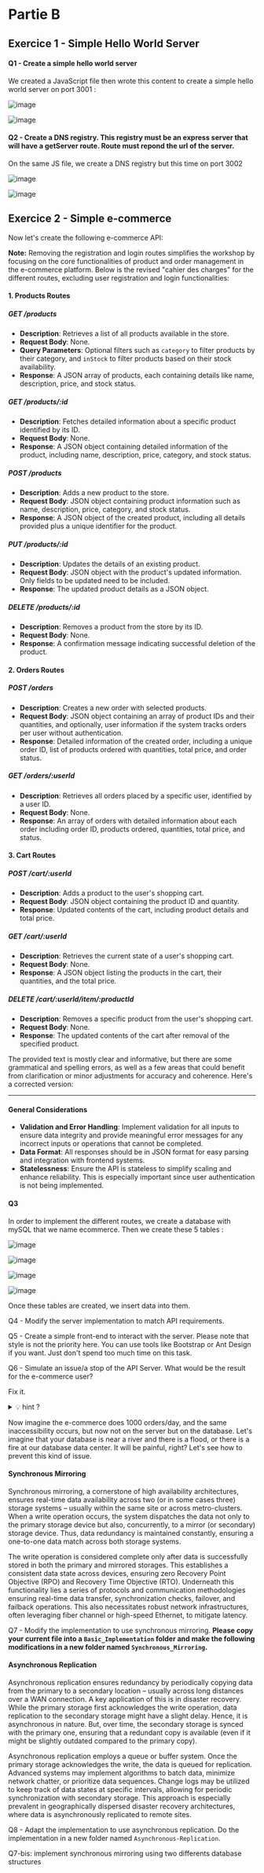# Partie B

##  Exercice 1 - Simple Hello World Server

#### Q1 - Create a simple hello world server

We created a JavaScript file then wrote this content to create a simple hello world server on port 3001 :

![image](https://github.com/mariondss/Decentralization_Workshop3/assets/114142047/d2cec9c5-1f30-43d5-8d1b-19666625db8d)

![image](https://github.com/mariondss/Decentralization_Workshop3/assets/114142047/23f521e0-ce95-4150-a7b5-c006455657dc)


#### Q2 - Create a DNS registry. This registry must be an express server that will have a getServer route. Route must repond the url of the server.

On the same JS file, we create a DNS registry but this time on port 3002

![image](https://github.com/mariondss/Decentralization_Workshop3/assets/114142047/f4412f37-1fcd-487a-8cb4-2757fa8d5a23)

![image](https://github.com/mariondss/Decentralization_Workshop3/assets/114142047/3d9e7433-55ee-446f-b303-c098b62d6983)


##  Exercice 2 - Simple e-commerce

Now let's create the following e-commerce API:

**Note:** Removing the registration and login routes simplifies the workshop by focusing on the core functionalities of product and order management in the e-commerce platform. Below is the revised "cahier des charges" for the different routes, excluding user registration and login functionalities:

####  1. Products Routes

#####  GET /products
- **Description**: Retrieves a list of all products available in the store.
- **Request Body**: None.
- **Query Parameters**: Optional filters such as `category` to filter products by their category, and `inStock` to filter products based on their stock availability.
- **Response**: A JSON array of products, each containing details like name, description, price, and stock status.

#####  GET /products/:id
- **Description**: Fetches detailed information about a specific product identified by its ID.
- **Request Body**: None.
- **Response**: A JSON object containing detailed information of the product, including name, description, price, category, and stock status.

#####  POST /products
- **Description**: Adds a new product to the store.
- **Request Body**: JSON object containing product information such as name, description, price, category, and stock status.
- **Response**: A JSON object of the created product, including all details provided plus a unique identifier for the product.

#####  PUT /products/:id
- **Description**: Updates the details of an existing product.
- **Request Body**: JSON object with the product's updated information. Only fields to be updated need to be included.
- **Response**: The updated product details as a JSON object.

#####  DELETE /products/:id
- **Description**: Removes a product from the store by its ID.
- **Request Body**: None.
- **Response**: A confirmation message indicating successful deletion of the product.

####  2. Orders Routes

#####  POST /orders
- **Description**: Creates a new order with selected products.
- **Request Body**: JSON object containing an array of product IDs and their quantities, and optionally, user information if the system tracks orders per user without authentication.
- **Response**: Detailed information of the created order, including a unique order ID, list of products ordered with quantities, total price, and order status.

#####  GET /orders/:userId
- **Description**: Retrieves all orders placed by a specific user, identified by a user ID.
- **Request Body**: None.
- **Response**: An array of orders with detailed information about each order including order ID, products ordered, quantities, total price, and status.

####  3. Cart Routes

#####  POST /cart/:userId
- **Description**: Adds a product to the user's shopping cart.
- **Request Body**: JSON object containing the product ID and quantity.
- **Response**: Updated contents of the cart, including product details and total price.

#####  GET /cart/:userId
- **Description**: Retrieves the current state of a user's shopping cart.
- **Request Body**: None.
- **Response**: A JSON object listing the products in the cart, their quantities, and the total price.

#####  DELETE /cart/:userId/item/:productId
- **Description**: Removes a specific product from the user's shopping cart.
- **Request Body**: None.
- **Response**: The updated contents of the cart after removal of the specified product.

The provided text is mostly clear and informative, but there are some grammatical and spelling errors, as well as a few areas that could benefit from clarification or minor adjustments for accuracy and coherence. Here's a corrected version:

---

#### General Considerations

- **Validation and Error Handling**: Implement validation for all inputs to ensure data integrity and provide meaningful error messages for any incorrect inputs or operations that cannot be completed.
- **Data Format**: All responses should be in JSON format for easy parsing and integration with frontend systems.
- **Statelessness**: Ensure the API is stateless to simplify scaling and enhance reliability. This is especially important since user authentication is not being implemented.

#### Q3 
In order to implement the different routes, we create a database with mySQL that we name ecommerce. Then we create these 5 tables : 

![image](https://github.com/mariondss/Decentralization_Workshop3/assets/114142047/fca011eb-bb2b-4ee0-9fee-f3bc047f568a)

![image](https://github.com/mariondss/Decentralization_Workshop3/assets/114142047/098e683f-6538-4b6d-8639-5995b8765fa3)

![image](https://github.com/mariondss/Decentralization_Workshop3/assets/114142047/8f4f471e-3086-4b69-8e34-5981bf165f96)

![image](https://github.com/mariondss/Decentralization_Workshop3/assets/114142047/ce38a258-0e27-4f4f-aa92-94256363678b)

Once these tables are created, we insert data into them.

Q4 - Modify the server implementation to match API requirements.

Q5 - Create a simple front-end to interact with the server. Please note that style is not the priority here. You can use tools like Bootstrap or Ant Design if you want. Just don't spend too much time on this task.

Q6 - Simulate an issue/a stop of the API Server. What would be the result for the e-commerce user?

Fix it.
<details>
    <summary>💡 hint ?</summary>
    Modify the DNS.
</details>

Now imagine the e-commerce does 1000 orders/day, and the same inaccessibility occurs, but now not on the server but on the database. Let's imagine that your database is near a river and there is a flood, or there is a fire at our database data center. It will be painful, right? Let's see how to prevent this kind of issue.

#### Synchronous Mirroring

Synchronous mirroring, a cornerstone of high availability architectures, ensures real-time data availability across two (or in some cases three) storage systems – usually within the same site or across metro-clusters. When a write operation occurs, the system dispatches the data not only to the primary storage device but also, concurrently, to a mirror (or secondary) storage device. Thus, data redundancy is maintained constantly, ensuring a one-to-one data match across both storage systems.

The write operation is considered complete only after data is successfully stored in both the primary and mirrored storages. This establishes a consistent data state across devices, ensuring zero Recovery Point Objective (RPO) and Recovery Time Objective (RTO). Underneath this functionality lies a series of protocols and communication methodologies ensuring real-time data transfer, synchronization checks, failover, and failback operations. This also necessitates robust network infrastructures, often leveraging fiber channel or high-speed Ethernet, to mitigate latency.

Q7 - Modify the implementation to use synchronous mirroring. **Please copy your current file into a `Basic_Implementation` folder and make the following modifications in a new folder named `Synchronous_Mirroring`.**

#### Asynchronous Replication

Asynchronous replication ensures redundancy by periodically copying data from the primary to a secondary location – usually across long distances over a WAN connection. A key application of this is in disaster recovery. While the primary storage first acknowledges the write operation, data replication to the secondary storage might have a slight delay. Hence, it is asynchronous in nature. But, over time, the secondary storage is synced with the primary one, ensuring that a redundant copy is available (even if it might be slightly outdated compared to the primary copy).

Asynchronous replication employs a queue or buffer system. Once the primary storage acknowledges the write, the data is queued for replication. Advanced systems may implement algorithms to batch data, minimize network chatter, or prioritize data sequences. Change logs may be utilized to keep track of data states at specific intervals, allowing for periodic synchronization with secondary storage. This approach is especially prevalent in geographically dispersed disaster recovery architectures, where data is asynchronously replicated to remote sites.

Q8 - Adapt the implementation to use asynchronous replication. Do the implementation in a new folder named `Asynchronous-Replication`.


Q7-bis: implement synchronous mirroring using two differents database structures
